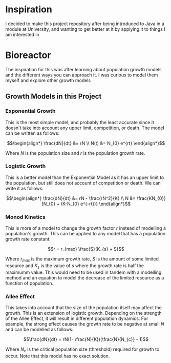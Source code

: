 # Inspiration
I decided to make this project repository after being introduced to Java in a module at University, and wanting to get better at it by applying it to things I am interested in

# Bioreactor
The inspiration for this was after learning about population growth models and the different ways you can approach it. I was curious to model them myself and explore other growth models

## Growth Models in this Project

### Exponential Growth
This is the most simple model, and probably the least accurate since it doesn't take into account any upper limit, competition, or death. The model can be written as follows:
```math
\begin{align*}
\frac{dN}{dt} &= rN \\
N(t) &= N_{0} e^{rt}
\end{align*}
```
Where $N$ is the population size and $r$ is the population growth rate.

### Logistic Growth
This is a better model than the Exponential Model as it has an upper limit to the population, but still does not account of competition or death. We can write it as follows:
```math
\begin{align*}
\frac{dN}{dt} &= rN - \frac{rN^2}{K} \\
N &= \frac{KN_{0}}{N_{0} + (K-N_{0} e^{-rt})}
\end{align*}
```

### Monod Kinetics
This is more of a model to change the growth factor $r$ instead of modelling a population's growth. This can be applied to any model that has a population growth rate constant:
```math
r = r_{max} \frac{S}{K_{s} + S}
```
Where $r_{max}$ is the maximum growth rate, $S$ is the amount of some limited resource and $K_{s}$ is the value of $s$ where the growth rate is half the maximumm value. This would need to be used in tandem with a modelling method and an equation to model the decrease of the limited resource as a function of population.

### Allee Effect
This takes into account that the size of the population itself may affect the growth. This is an extension  of logistic growth. Depending on the strength of the Allee Effect, it will result in different population dynamics. For example, the strong effect causes the growth rate to be negative at small $N$ and can be modelled as follows:
```math
\frac{dN}{dt} = rN(1- \frac{N}{K})(\frac{N}{N_{c}} - 1)
```
Where $N_{c}$ is the critical population size (threshold) required for growth to occur. Note that this model has no exact solution.
